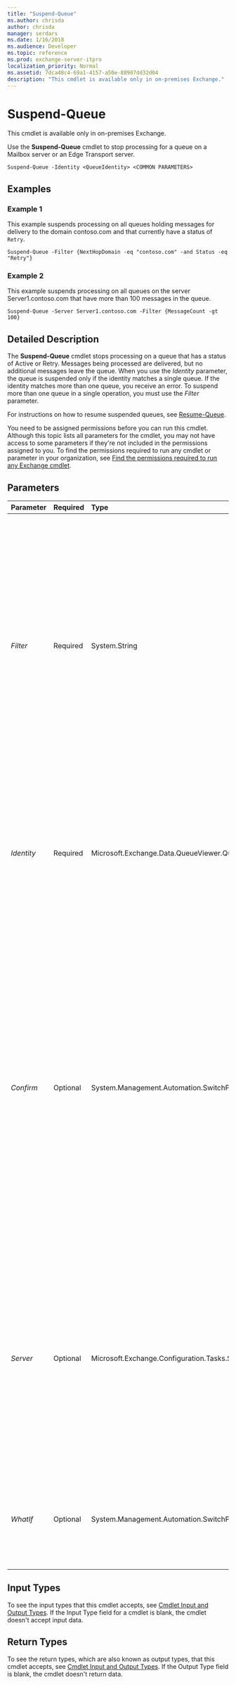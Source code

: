 ```yaml
---
title: "Suspend-Queue"
ms.author: chrisda
author: chrisda
manager: serdars
ms.date: 1/16/2018
ms.audience: Developer
ms.topic: reference
ms.prod: exchange-server-itpro
localization_priority: Normal
ms.assetid: 7dca48c4-69a1-4157-a50e-88907dd32d04
description: "This cmdlet is available only in on-premises Exchange."
---
```


# Suspend-Queue

This cmdlet is available only in on-premises Exchange.
  
Use the **Suspend-Queue** cmdlet to stop processing for a queue on a Mailbox server or an Edge Transport server.
  
```
Suspend-Queue -Identity <QueueIdentity> <COMMON PARAMETERS>
```

## Examples
<a name="Examples"> </a>

### Example 1

This example suspends processing on all queues holding messages for delivery to the domain contoso.com and that currently have a status of  `Retry`.
  
```
Suspend-Queue -Filter {NextHopDomain -eq "contoso.com" -and Status -eq "Retry"}
```

### Example 2

This example suspends processing on all queues on the server Server1.contoso.com that have more than 100 messages in the queue.
  
```
Suspend-Queue -Server Server1.contoso.com -Filter {MessageCount -gt 100}
```

## Detailed Description
<a name="DetailedDescription"> </a>

The **Suspend-Queue** cmdlet stops processing on a queue that has a status of Active or Retry. Messages being processed are delivered, but no additional messages leave the queue. When you use the _Identity_ parameter, the queue is suspended only if the identity matches a single queue. If the identity matches more than one queue, you receive an error. To suspend more than one queue in a single operation, you must use the _Filter_ parameter.
  
For instructions on how to resume suspended queues, see [Resume-Queue](resume-queue.md).
  
You need to be assigned permissions before you can run this cmdlet. Although this topic lists all parameters for the cmdlet, you may not have access to some parameters if they're not included in the permissions assigned to you. To find the permissions required to run any cmdlet or parameter in your organization, see [Find the permissions required to run any Exchange cmdlet](https://technet.microsoft.com/library/mt432940.aspx).
  
## Parameters
<a name="DetailedDescription"> </a>

|**Parameter**|**Required**|**Type**|**Description**|
|:-----|:-----|:-----|:-----|
| _Filter_ <br/> |Required  <br/> |System.String  <br/> |The _Filter_ parameter specifies one or more queues by using OPath filter syntax. The OPath filter includes a queue property name followed by a comparison operator and value, for example, `{NextHopDomain -eq "contoso.com"}`. For details about filterable queue properties and comparison operators, see [Queue properties](https://technet.microsoft.com/library/bb125237.aspx) and[Find queues and messages in queues in the Exchange Management Shell](https://technet.microsoft.com/library/aa998047.aspx).  <br/> You can specify multiple criteria by using the **and** comparison operator. Property values that aren't expressed as an integer must be enclosed in quotation marks ("). <br/> |
| _Identity_ <br/> |Required  <br/> |Microsoft.Exchange.Data.QueueViewer.QueueIdentity  <br/> |The _Identity_ parameter specifies the queue. Valid input for this parameter uses the syntax _Server_\ _Queue_ or _Queue_, for example,  `Mailbox01\contoso.com` or `Unreachable`. For details about queue identity, see the "Queue identity" section in [Find queues and messages in queues in the Exchange Management Shell](https://technet.microsoft.com/library/aa998047.aspx).  <br/> |
| _Confirm_ <br/> |Optional  <br/> |System.Management.Automation.SwitchParameter  <br/> | The _Confirm_ switch specifies whether to show or hide the confirmation prompt. How this switch affects the cmdlet depends on if the cmdlet requires confirmation before proceeding. <br/>  Destructive cmdlets (for example, **Remove-\*** cmdlets) have a built-in pause that forces you to acknowledge the command before proceeding. For these cmdlets, you can skip the confirmation prompt by using this exact syntax: `-Confirm:$false`.  <br/>  Most other cmdlets (for example, **New-\*** and **Set-\*** cmdlets) don't have a built-in pause. For these cmdlets, specifying the _Confirm_ switch without a value introduces a pause that forces you acknowledge the command before proceeding. <br/> |
| _Server_ <br/> |Optional  <br/> |Microsoft.Exchange.Configuration.Tasks.ServerIdParameter  <br/> | The _Server_ parameter specifies the Exchange server where you want to run this command. You can use any value that uniquely identifies the server. For example: <br/>  Name <br/>  FQDN <br/>  Distinguished name (DN) <br/>  Exchange Legacy DN <br/>  If you don't use this parameter, the command is run on the local server. <br/>  You can use the _Server_ parameter and the _Filter_ parameter in the same command. You can't use the _Server_ parameter and the _Identity_ parameter in the same command. <br/> |
| _WhatIf_ <br/> |Optional  <br/> |System.Management.Automation.SwitchParameter  <br/> |The _WhatIf_ switch simulates the actions of the command. You can use this switch to view the changes that would occur without actually applying those changes. You don't need to specify a value with this switch. <br/> |
   
## Input Types
<a name="InputTypes"> </a>

To see the input types that this cmdlet accepts, see [Cmdlet Input and Output Types](http://go.microsoft.com/fwlink/p/?linkId=616387). If the Input Type field for a cmdlet is blank, the cmdlet doesn't accept input data.
  
## Return Types
<a name="ReturnTypes"> </a>

To see the return types, which are also known as output types, that this cmdlet accepts, see [Cmdlet Input and Output Types](http://go.microsoft.com/fwlink/p/?linkId=616387). If the Output Type field is blank, the cmdlet doesn't return data.
  


